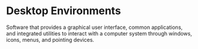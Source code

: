 # Desktop Environments

Software that provides a graphical user interface, common applications, and integrated utilities to interact with a computer system through windows, icons, menus, and pointing devices.
